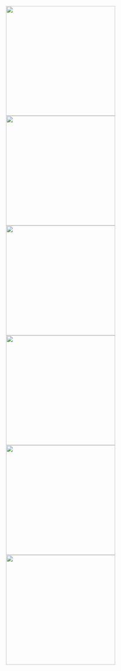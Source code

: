 <img src="https://github.com/user-attachments/assets/4d052c92-8bf3-4c58-a870-132144bb35a5" width="300"/>
<img src="https://github.com/user-attachments/assets/90ad14c5-50f2-40d7-93ca-e6e13ab80773" width="300"/>
<img src="https://github.com/user-attachments/assets/dd228ace-7e58-4b56-bfe5-8359f79455f3" width="300"/>
<img src="https://github.com/user-attachments/assets/564db22f-913e-4423-8842-c9f06222464a" width="300"/>
<img src="https://github.com/user-attachments/assets/91730625-1f3c-44c1-ac42-9590a0d0d414" width="300"/>
<img src="https://github.com/user-attachments/assets/3037d9e1-a8ce-4f43-893e-364ef6e47503" width="300"/>
